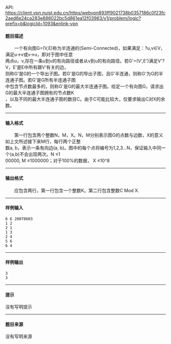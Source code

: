 API: https://client.vpn.nuist.edu.cn/https/webvpn893ff9021738b0357186c0f23fc2aed6e24ca283e886022bc5d861ea12f03963/v1/problem/logic?prefix=b&logicId=1093&enlink-vpn

#### 题目描述

　　一个有向图G=(V,E)称为半连通的(Semi-Connected)，如果满足：?u,v∈V，满足u→v或v→u，即对于图中任意  
两点u，v,存在一条u到v的有向路径或者从v到u的有向路径。若G'=(V',E')满足V'?V，E'是E中所有跟V'有关的边，  
则称G'是G的一个导出子图。若G'是G的导出子图，且G'半连通，则称G'为G的半连通子图。若G'是G所有半连通子图  
中包含节点数最多的，则称G'是G的最大半连通子图。给定一个有向图G，请求出G的最大半连通子图拥有的节点数K  
，以及不同的最大半连通子图的数目C。由于C可能比较大，仅要求输出C对X的余数。

---

#### 输入格式

　　第一行包含两个整数N，M，X。N，M分别表示图G的点数与边数，X的意义如上文所述接下来M行，每行两个正整  
数a, b，表示一条有向边(a, b)。图中的每个点将编号为1,2,3…N，保证输入中同一个(a,b)不会出现两次。N ≤1  
00000, M ≤1000000；对于100%的数据， X ≤10^8

---

#### 输出格式

　　应包含两行，第一行包含一个整数K。第二行包含整数C Mod X.

---

#### 样例输入
```
6 6 20070603
1 2
2 1
1 3
2 4
5 6
6 4
```

---

#### 样例输出
```
3
3
```

---

#### 提示

没有写明提示

---

#### 题目来源

没有写明来源